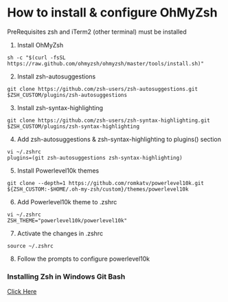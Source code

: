 # How to install & configure OhMyZsh

PreRequisites zsh and iTerm2 (other terminal) must be installed

1. Install OhMyZsh
```
sh -c "$(curl -fsSL https://raw.github.com/ohmyzsh/ohmyzsh/master/tools/install.sh)"
```
2. Install zsh-autosuggestions
```
git clone https://github.com/zsh-users/zsh-autosuggestions.git $ZSH_CUSTOM/plugins/zsh-autosuggestions
```
3. Install zsh-syntax-highlighting
```
git clone https://github.com/zsh-users/zsh-syntax-highlighting.git $ZSH_CUSTOM/plugins/zsh-syntax-highlighting
```
4. Add zsh-autosuggestions & zsh-syntax-highlighting to plugins() section
```
vi ~/.zshrc
plugins=(git zsh-autosuggestions zsh-syntax-highlighting)
```
5. Install Powerlevel10k themes
```
git clone --depth=1 https://github.com/romkatv/powerlevel10k.git ${ZSH_CUSTOM:-$HOME/.oh-my-zsh/custom}/themes/powerlevel10k
```
6. Add Powerlevel10k theme to .zshrc
```
vi ~/.zshrc
ZSH_THEME="powerlevel10k/powerlevel10k"
```
7. Activate the changes in .zshrc
```
source ~/.zshrc
```
8. Follow the prompts to configure powerlevel10k

### Installing Zsh in Windows Git Bash

[Click Here](https://dominikrys.com/posts/zsh-in-git-bash-on-windows/)

